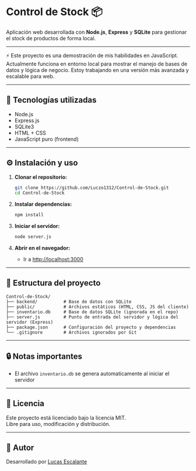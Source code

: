 # Control de Stock 📦

Aplicación web desarrollada con **Node.js**, **Express** y **SQLite** para gestionar el stock de productos de forma local.

---

⚡ Este proyecto es una demostración de mis habilidades en JavaScript. 
Actualmente funciona en entorno local para mostrar el manejo de bases de datos y lógica de negocio. 
Estoy trabajando en una versión más avanzada y escalable para web.

---

## 🚀 Tecnologías utilizadas

- Node.js
- Express.js
- SQLite3
- HTML + CSS
- JavaScript puro (frontend)

---

## ⚙️ Instalación y uso

1. **Clonar el repositorio:**
   ```bash
   git clone https://github.com/Luczo1312/Control-de-Stock.git
   cd Control-de-Stock
   ```

2. **Instalar dependencias:**
   ```bash
   npm install
   ```

3. **Iniciar el servidor:**
   ```bash
   node server.js
   ```

4. **Abrir en el navegador:**
   - Ir a [http://localhost:3000](http://localhost:3000)

---

## 📁 Estructura del proyecto

```
Control-de-Stock/
├── backend/          # Base de datos con SQLite
├── public/           # Archivos estáticos (HTML, CSS, JS del cliente)
├── inventario.db     # Base de datos SQLite (ignorada en el repo)
├── server.js         # Punto de entrada del servidor y lógica del servidor (Express)
├── package.json      # Configuración del proyecto y dependencias
└── .gitignore        # Archivos ignorados por Git
```

---

## 🔒 Notas importantes

- El archivo `inventario.db` se genera automaticamente al iniciar el servidor

---

## 🪪 Licencia

Este proyecto está licenciado bajo la licencia MIT.  
Libre para uso, modificación y distribución.

---

## 👤 Autor

Desarrollado por [Lucas Escalante](https://github.com/Luczo1312)
